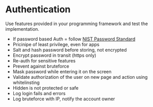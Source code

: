 # Authentication

Use features provided in your programming framework and test the implementation.

- If password based Auth = follow [NIST Password Standard](https://pages.nist.gov/800-63-3/sp800-63b.html)
- Pricinipe of least privilege, even for apps
- Salt and hash password before storing, not encrypted
- Encrypt password in transit (https only)
- Re-auth for sensitive features
- Prevent against bruteforce
- Mask password while entering it on the screen
- Validate authorization of the user on new page and action using whitelinsting
- Hidden is not protected or safe
- Log login fails and errors
- Log bruteforce with IP, notify the account owner
